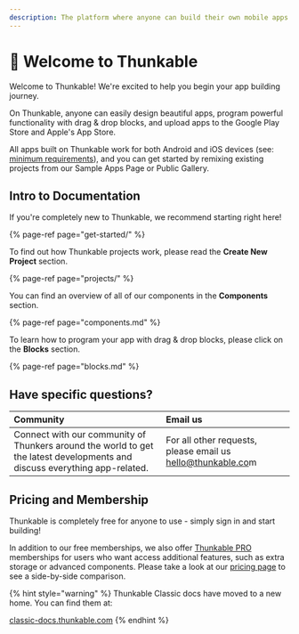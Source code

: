 ```yaml
---
description: The platform where anyone can build their own mobile apps.
---
```


# 👋 Welcome to Thunkable

Welcome to Thunkable! We're excited to help you begin your app building journey.

On Thunkable, anyone can easily design beautiful apps, program powerful functionality with drag & drop blocks, and upload apps to the Google Play Store and Apple's App Store.

All apps built on Thunkable work for both Android and iOS devices \(see:[ minimum requirements](projects/assets.md)\), and you can get started by remixing existing projects from our Sample Apps Page or Public Gallery.

## Intro to Documentation

If you're completely new to Thunkable, we recommend starting right here!

{% page-ref page="get-started/" %}

To find out how Thunkable projects work, please read the **Create New Project** section.

{% page-ref page="projects/" %}

You can find an overview of all of our components in the **Components** section.

{% page-ref page="components.md" %}

To learn how to program your app with drag & drop blocks, please click on the **Blocks** section.

{% page-ref page="blocks.md" %}

## Have specific questions?

| Community | Email us |
| :--- | :--- |
| Connect with our community of Thunkers around the world to get the latest developments and discuss everything app-related. | For all other requests, please email us [hello@thunkable.co](mailto:hello@thunkable.com)m |

## Pricing and Membership

Thunkable is completely free for anyone to use - simply sign in and start building! 

In addition to our free memberships, we also offer [Thunkable PRO](https://thunkable.com/#/pricing) memberships for users who want access additional features, such as extra storage or advanced components. Please take a look at our [pricing page](https://thunkable.com/#/pricing) to see a side-by-side comparison.

{% hint style="warning" %}
Thunkable Classic docs have moved to a new home. You can find them at: 

[classic-docs.thunkable.com](https://classic-docs.thunkable.com)
{% endhint %}

